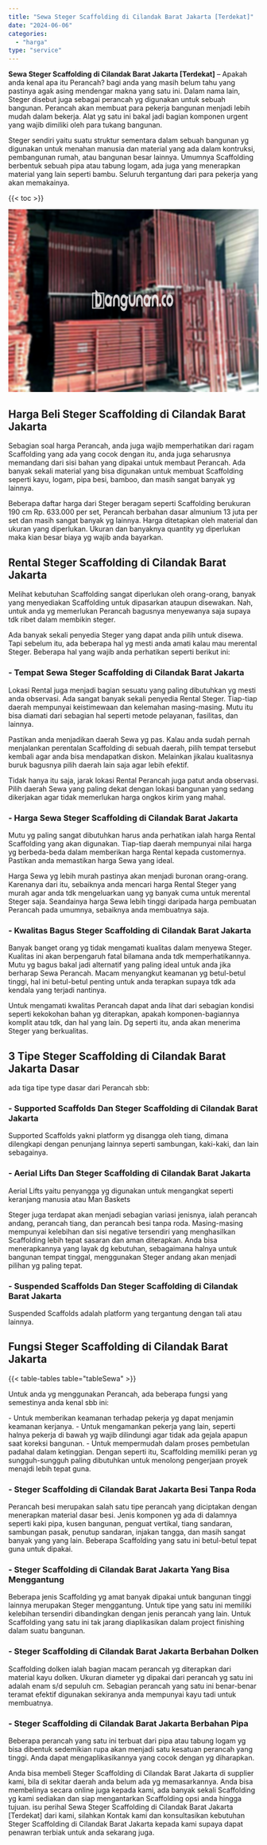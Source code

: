 ```yaml
---
title: "Sewa Steger Scaffolding di Cilandak Barat Jakarta [Terdekat]"
date: "2024-06-06"
categories: 
  - "harga"
type: "service"
---
```


**Sewa Steger Scaffolding di Cilandak Barat Jakarta \[Terdekat\]** – Apakah anda kenal apa itu Perancah? bagi anda yang masih belum tahu yang pastinya agak asing mendengar makna yang satu ini. Dalam nama lain, Steger disebut juga sebagai perancah yg digunakan untuk sebuah bangunan. Perancah akan membuat para pekerja bangunan menjadi lebih mudah dalam bekerja. Alat yg satu ini bakal jadi bagian komponen urgent yang wajib dimiliki oleh para tukang bangunan.

Steger sendiri yaitu suatu struktur sementara dalam sebuah bangunan yg digunakan untuk menahan manusia dan material yang ada dalam kontruksi, pembangunan rumah, atau bangunan besar lainnya. Umumnya Scaffolding berbentuk sebuah pipa atau tabung logam, ada juga yang menerapkan material yang lain seperti bambu. Seluruh tergantung dari para pekerja yang akan memakainya.

{{< toc >}}

![Sewa Steger Scaffolding di Cilandak Barat Jakarta [Terdekat]](/images/sewa-scaffolding-steger-09.png)

## Harga Beli Steger Scaffolding di Cilandak Barat Jakarta

Sebagian soal harga Perancah, anda juga wajib memperhatikan dari ragam Scaffolding yang ada yang cocok dengan itu, anda juga seharusnya memandang dari sisi bahan yang dipakai untuk membaut Perancah. Ada banyak sekali material yang bisa digunakan untuk membuat Scaffolding seperti kayu, logam, pipa besi, bamboo, dan masih sangat banyak yg lainnya.

Beberapa daftar harga dari Steger beragam seperti Scaffolding berukuran 190 cm Rp. 633.000 per set, Perancah berbahan dasar almunium 13 juta per set dan masih sangat banyak yg lainnya. Harga ditetapkan oleh material dan ukuran yang diperlukan. Ukuran dan banyaknya quantity yg diperlukan maka kian besar biaya yg wajib anda bayarkan.

## Rental Steger Scaffolding di Cilandak Barat Jakarta

Melihat kebutuhan Scaffolding sangat diperlukan oleh orang-orang, banyak yang menyediakan Scaffolding untuk dipasarkan ataupun disewakan. Nah, untuk anda yg memerlukan Perancah bagusnya menyewanya saja supaya tdk ribet dalam membikin steger.

Ada banyak sekali penyedia Steger yang dapat anda pilih untuk disewa. Tapi sebelum itu, ada beberapa hal yg mesti anda amati kalau mau merental Steger. Beberapa hal yang wajib anda perhatikan seperti berikut ini:

### \- Tempat Sewa Steger Scaffolding di Cilandak Barat Jakarta

Lokasi Rental juga menjadi bagian sesuatu yang paling dibutuhkan yg mesti anda observasi. Ada sangat banyak sekali penyedia Rental Steger. Tiap-tiap daerah mempunyai keistimewaan dan kelemahan masing-masing. Mutu itu bisa diamati dari sebagian hal seperti metode pelayanan, fasilitas, dan lainnya.

Pastikan anda menjadikan daerah Sewa yg pas. Kalau anda sudah pernah menjalankan perentalan Scaffolding di sebuah daerah, pilih tempat tersebut kembali agar anda bisa mendapatkan diskon. Melainkan jikalau kualitasnya buruk bagusnya pilih daerah lain saja agar lebih efektif.

Tidak hanya itu saja, jarak lokasi Rental Perancah juga patut anda observasi. Pilih daerah Sewa yang paling dekat dengan lokasi bangunan yang sedang dikerjakan agar tidak memerlukan harga ongkos kirim yang mahal.

### \- Harga Sewa Steger Scaffolding di Cilandak Barat Jakarta

Mutu yg paling sangat dibutuhkan harus anda perhatikan ialah harga Rental Scaffolding yang akan digunakan. Tiap-tiap daerah mempunyai nilai harga yg berbeda-beda dalam memberikan harga Rental kepada customernya. Pastikan anda memastikan harga Sewa yang ideal.

Harga Sewa yg lebih murah pastinya akan menjadi buronan orang-orang. Karenanya dari itu, sebaiknya anda mencari harga Rental Steger yang murah agar anda tdk mengeluarkan uang yg banyak cuma untuk merental Steger saja. Seandainya harga Sewa lebih tinggi daripada harga pembuatan Perancah pada umumnya, sebaiknya anda membuatnya saja.

### \- Kwalitas Bagus Steger Scaffolding di Cilandak Barat Jakarta

Banyak banget orang yg tidak mengamati kualitas dalam menyewa Steger. Kualitas ini akan berpengaruh fatal bilamana anda tdk memperhatikannya. Mutu yg bagus bakal jadi alternatif yang paling ideal untuk anda jika berharap Sewa Perancah. Macam menyangkut keamanan yg betul-betul tinggi, hal ini betul-betul penting untuk anda terapkan supaya tdk ada kendala yang terjadi nantinya.

Untuk mengamati kwalitas Perancah dapat anda lihat dari sebagian kondisi seperti kekokohan bahan yg diterapkan, apakah komponen-bagiannya komplit atau tdk, dan hal yang lain. Dg seperti itu, anda akan menerima Steger yang berkualitas.

## 3 Tipe Steger Scaffolding di Cilandak Barat Jakarta Dasar

ada tiga tipe type dasar dari Perancah sbb:

### \- Supported Scaffolds Dan Steger Scaffolding di Cilandak Barat Jakarta

Supported Scaffolds yakni platform yg disangga oleh tiang, dimana dilengkapi dengan penunjang lainnya seperti sambungan, kaki-kaki, dan lain sebagainya.

### \- Aerial Lifts Dan Steger Scaffolding di Cilandak Barat Jakarta

Aerial Lifts yaitu penyangga yg digunakan untuk mengangkat seperti keranjang manusia atau Man Baskets

Steger juga terdapat akan menjadi sebagian variasi jenisnya, ialah perancah andang, perancah tiang, dan perancah besi tanpa roda. Masing-masing mempunyai kelebihan dan sisi negative tersendiri yang menghasilkan Scaffolding lebih tepat sasaran dan aman diterapkan. Anda bisa menerapkannya yang layak dg kebutuhan, sebagaimana halnya untuk bangunan tempat tinggal, menggunakan Steger andang akan menjadi pilihan yg paling tepat.

### \- Suspended Scaffolds Dan Steger Scaffolding di Cilandak Barat Jakarta

Suspended Scaffolds adalah platform yang tergantung dengan tali atau lainnya.

## Fungsi Steger Scaffolding di Cilandak Barat Jakarta

{{< table-tables table="tableSewa" >}}

Untuk anda yg menggunakan Perancah, ada beberapa fungsi yang semestinya anda kenal sbb ini:

\- Untuk memberikan keamanan terhadap pekerja yg dapat menjamin keamanan kerjanya. - Untuk mengamankan pekerja yang lain, seperti halnya pekerja di bawah yg wajib dilindungi agar tidak ada gejala apapun saat koreksi bangunan. - Untuk mempermudah dalam proses pembetulan padahal dalam ketinggian. Dengan seperti itu, Scaffolding memiliki peran yg sungguh-sungguh paling dibutuhkan untuk menolong pengerjaan proyek menajdi lebih tepat guna.

### \- Steger Scaffolding di Cilandak Barat Jakarta Besi Tanpa Roda

Perancah besi merupakan salah satu tipe perancah yang diciptakan dengan menerapkan material dasar besi. Jenis komponen yg ada di dalamnya seperti kaki pipa, kusen bangunan, penguat vertikal, tiang sandaran, sambungan pasak, penutup sandaran, injakan tangga, dan masih sangat banyak yang yang lain. Beberapa Scaffolding yang satu ini betul-betul tepat guna untuk dipakai.

### \- Steger Scaffolding di Cilandak Barat Jakarta Yang Bisa Menggantung

Beberapa jenis Scaffolding yg amat banyak dipakai untuk bangunan tinggi lainnya merupakan Steger menggantung. Untuk tipe yang satu ini memiliki kelebihan tersendiri dibandingkan dengan jenis perancah yang lain. Untuk Scaffolding yang satu ini tak jarang diaplikasikan dalam project finishing dalam suatu bangunan.

### \- Steger Scaffolding di Cilandak Barat Jakarta Berbahan Dolken

Scaffolding dolken ialah bagian macam perancah yg diterapkan dari material kayu dolken. Ukuran diameter yg dipakai dari perancah yg satu ini adalah enam s/d sepuluh cm. Sebagian perancah yang satu ini benar-benar teramat efektif digunakan sekiranya anda mempunyai kayu tadi untuk membuatnya.

### \- Steger Scaffolding di Cilandak Barat Jakarta Berbahan Pipa

Beberapa perancah yang satu ini terbuat dari pipa atau tabung logam yg bisa dibentuk sedemikian rupa akan menjadi satu kesatuan perancah yang tinggi. Anda dapat mengaplikasikannya yang cocok dengan yg diharapkan.

Anda bisa membeli Steger Scaffolding di Cilandak Barat Jakarta di supplier kami, bila di sekitar daerah anda belum ada yg memasarkannya. Anda bisa membelinya secara online juga kepada kami, ada banyak sekali Scaffolding yg kami sediakan dan siap mengantarkan Scaffolding opsi anda hingga tujuan. isu perihal Sewa Steger Scaffolding di Cilandak Barat Jakarta \[Terdekat\] dari kami, silahkan Kontak kami dan konsultasikan kebutuhan Steger Scaffolding di Cilandak Barat Jakarta kepada kami supaya dapat penawran terbiak untuk anda sekarang juga.
